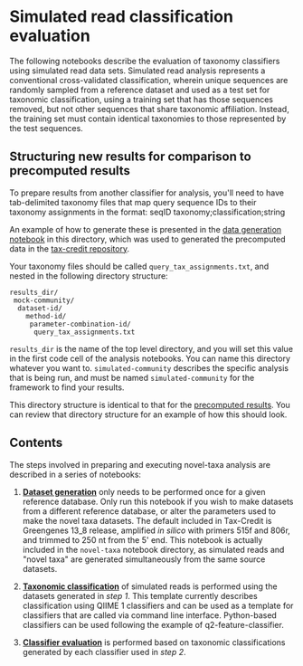 # Simulated read classification evaluation

The following notebooks describe the evaluation of taxonomy classifiers using simulated read data sets. Simulated read analysis represents a conventional cross-validated classification, wherein unique sequences are randomly sampled from a reference dataset and used as a test set for taxonomic classification, using a training set that has those sequences removed, but not other sequences that share taxonomic affiliation. Instead, the training set must contain identical taxonomies to those represented by the test sequences.


## Structuring new results for comparison to precomputed results
To prepare results from another classifier for analysis, you'll need to have tab-delimited taxonomy files that map query sequence IDs to their taxonomy assignments in the format:
seqID	taxonomy;classification;string

An example of how to generate these is presented in the [data generation notebook](./generate-tax-assignments.ipynb) in this directory, which was used to generated the precomputed data in the [tax-credit repository](https://github.com/caporaso-lab/short-read-tax-assignment/).

Your taxonomy files should be called ``query_tax_assignments.txt``, and nested in the following directory structure:

```
results_dir/
 mock-community/
  dataset-id/ 
    method-id/
     parameter-combination-id/
      query_tax_assignments.txt
```

``results_dir`` is the name of the top level directory, and you will set this value in the first code cell of the analysis notebooks. You can name this directory whatever you want to. ``simulated-community`` describes the specific analysis that is being run, and must be named ``simulated-community`` for the framework to find your results.

This directory structure is identical to that for the [precomputed results](https://github.com/caporaso-lab/short-read-tax-assignment/tree/master/data/precomputed-results). You can review that directory structure for an example of how this should look.

## Contents

The steps involved in preparing and executing novel-taxa analysis are described in a series of notebooks:

1) **[Dataset generation](../novel-taxa/generate-tax-assignments-novel-taxa.ipynb)** only needs to be performed once for a given reference database. Only run this notebook if you wish to make datasets from a different reference database, or alter the parameters used to make the novel taxa datasets. The default included in Tax-Credit is Greengenes 13\_8 release, amplified *in silico* with primers 515f and 806r, and trimmed to 250 nt from the 5' end. This notebook is actually included in the ``novel-taxa`` notebook directory, as simulated reads and "novel taxa" are generated simultaneously from the same source datasets.

2) **[Taxonomic classification](./generate-tax-assignments.ipynb)** of simulated reads is performed using the datasets generated in *step 1*. This template currently describes classification using QIIME 1 classifiers and can be used as a template for classifiers that are called via command line interface. Python-based classifiers can be used following the example of q2-feature-classifier.

3) **[Classifier evaluation](./novel-taxa-evaluate-classification.ipynb)** is performed based on taxonomic classifications generated by each classifier used in *step 2*. 